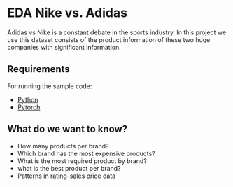 # EDA Nike vs. Adidas
Adidas vs Nike is a constant debate in the sports industry. In this project we use this dataset consists of the product information of these two huge companies with significant information.

## Requirements
For running the sample code:
- [Python](https://www.python.org/)
- [Pytorch](https://pytorch.org/)

## What do we want to know?
- How many products per brand?
- Which brand has the most expensive products?
- What is the most required product by brand?
- what is the best product per brand?
- Patterns in rating-sales price data